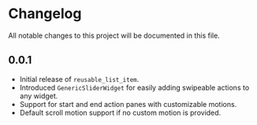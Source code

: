# Changelog

All notable changes to this project will be documented in this file.

## 0.0.1
- Initial release of `reusable_list_item`.
- Introduced `GenericSliderWidget` for easily adding swipeable actions to any widget.
- Support for start and end action panes with customizable motions.
- Default scroll motion support if no custom motion is provided.